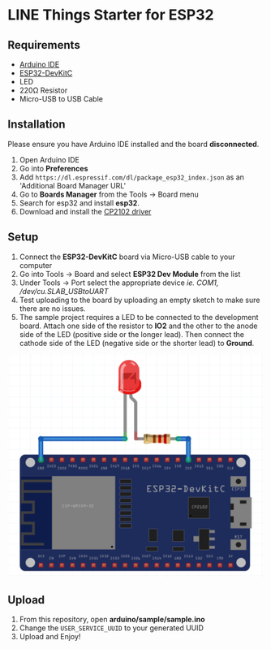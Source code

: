 # LINE Things Starter for ESP32

## Requirements
* [Arduino IDE](https://www.arduino.cc/en/Main/Software)
* [ESP32-DevKitC](https://www.espressif.com/en/products/hardware/esp32-devkitc/overview)
* LED
* 220Ω Resistor
* Micro-USB to USB Cable

## Installation
Please ensure you have Arduino IDE installed and the board **disconnected**.

1. Open Arduino IDE
2. Go into **Preferences**
3. Add `https://dl.espressif.com/dl/package_esp32_index.json` as an 'Additional Board Manager URL'
4. Go to **Boards Manager** from the Tools -> Board menu
5. Search for esp32 and install **esp32**.
6. Download and install the [CP2102 driver](https://www.silabs.com/products/development-tools/software/usb-to-uart-bridge-vcp-drivers)

## Setup
1. Connect the **ESP32-DevKitC** board via Micro-USB cable to your computer
2. Go into Tools -> Board and select **ESP32 Dev Module** from the list
3. Under Tools -> Port select the appropriate device *ie. COM1, /dev/cu.SLAB_USBtoUART*
4. Test uploading to the board by uploading an empty sketch to make sure there are no issues.
5. The sample project requires a LED to be connected to the development board. Attach one side of the resistor to **IO2** and the other to the anode side of the LED (positive side or the longer lead). Then connect the cathode side of the LED (negative side or the shorter lead) to **Ground**.

![Refer to the picture](./LED_Connection.png)

## Upload
1. From this repository, open **arduino/sample/sample.ino**
2. Change the `USER_SERVICE_UUID` to your generated UUID
3. Upload and Enjoy!
